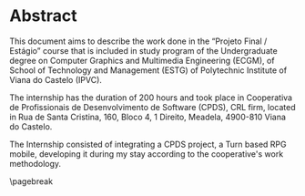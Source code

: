 
# Abstract

This document aims to describe the work done in the “Projeto Final / Estágio” course that is included in study program of the Undergraduate degree on Computer Graphics and Multimedia Engineering (ECGM), of School of Technology and Management (ESTG) of Polytechnic Institute of Viana do Castelo (IPVC).

The internship has the duration of 200 hours and took place in Cooperativa de Profissionais de Desenvolvimento de Software (CPDS), CRL firm, located in Rua de Santa Cristina, 160, Bloco 4, 1 Direito, Meadela, 4900-810 Viana do Castelo.

The Internship consisted of integrating a CPDS project, a Turn based RPG mobile, developing it during my stay according to the cooperative's work methodology.

\pagebreak
